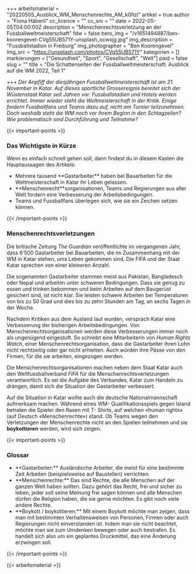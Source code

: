 +++
arbeitsmaterial = "20220505_Ausblick_WM_Menschenrechte_AM_k0fizl"
artikel = true
author = "Fiona Häberli"
cc_licence = ""
cc_src = ""
date = 2022-05-05T04:00:00Z
description = "Menschenrechtsverletzung an der Fussballweltmeisterschaft"
fdw = false
hero_img = "/v1651494887/ben-koorengevel-CVg55UB571Y-unsplash_ocwxjg.jpg"
img_description = "Fussballstadion in Freiburg"
img_photographer = "Ben Koorengevel"
img_src = "https://unsplash.com/photos/CVg55UB571Y"
kategorien = []
markierungen = ["Gesundheit", "Sport", "Gesellschaft", "Welt"]
paid = false
slug = ""
title = "Die Schattenseiten der Fussballweltmeisterschaft: Ausblick auf die WM 2022, Teil 1"

+++
_Der Anpfiff der diesjährigen Fussballweltmeisterschaft ist am 21. November in Katar. Auf dieses sportliche Grossereignis bereitet sich der Wüstenstaat Katar seit Jahren vor. Fussballstadien und Hotels werden errichtet. Immer wieder steht die Weltmeisterschaft in der Kritik. Einige fordern Fussballfans und Teams dazu auf, nicht am Turnier teilzunehmen. Doch weshalb steht die WM noch vor ihrem Beginn in den Schlagzeilen? Wie problematisch sind Durchführung und Teilnahme?_

{{< important-points >}} <h3>Das Wichtigste in Kürze</h3>

<p>Wenn es einfach schnell gehen soll, dann findest du in diesem Kasten die Hauptaussagen des Artikels:</p>

<ul>

<li>Mehrere tausend **Gastarbeiter** haben bei Bauarbeiten für die Weltmeisterschaft in Katar ihr Leben gelassen.</li>

<li>**Menschenrecht**sorganisationen, Teams und Regierungen aus aller Welt fordern eine Verbesserung der Arbeitsbedingungen.</li>

<li>Teams und Fussballfans überlegen sich, wie sie ein Zeichen setzen können.</li>

</ul> {{< /important-points >}}

### Menschenrechtsverletzungen

Die britische Zeitung _The Guardian_ veröffentlichte im vergangenen Jahr, dass 6‘500 Gastarbeiter bei Bauarbeiten, die im Zusammenhang mit der WM in Katar stehen, ums Leben gekommen sind. Die FIFA und der Staat Katar sprechen von einer kleineren Anzahl.

Die sogenannten Gastarbeiter stammen meist aus Pakistan, Bangladesch oder Nepal und arbeiten unter schweren Bedingungen. Dass sie genug zu essen und trinken bekommen und beim Arbeiten auf dem Baugerüst gesichert sind, ist nicht klar. Sie leisten schwere Arbeiten bei Temperaturen von bis zu 50 Grad und dies bis zu zehn Stunden am Tag, an sechs Tagen in der Woche.

Nachdem Kritiken aus dem Ausland laut wurden, versprach Katar eine Verbesserung der bisherigen Arbeitsbedingungen. Von Menschenrechtsorganisationen werden diese Verbesserungen immer noch als ungenügend eingestuft. So schreibt eine Mitarbeiterin von _Human Rights Watch_, einer Menschenrechtsorganisation, dass die Gastarbeiter ihren Lohn nicht rechtzeitig oder gar nicht erhielten. Auch würden ihre Pässe von den Firmen, für die sie arbeiten, eingezogen werden.

Die Menschenrechtsorganisationen machen neben dem Staat Katar auch den Weltfussballverband _FIFA_ für die Menschenrechtsverletzungen verantwortlich. Es sei die Aufgabe des Verbandes, Katar zum Handeln zu drängen, damit sich die Situation der Gastarbeiter verbessert.

Auf die Situation in Katar wollte auch die deutsche Nationalmannschaft aufmerksam machen. Während eines WM- Qualifikationsspiels gegen Island betraten die Spieler den Rasen mit T- Shirts, auf welchen «human rights» (auf Deutsch «Menschenrechte») stand. Ob Teams wegen den Verletzungen der Menschenrechte nicht an den Spielen teilnehmen und sie **boykottieren** werden, wird sich zeigen.

{{< important-points >}} <h3>Glossar</h3>

<ul>

<li>**Gastarbeiter:** Ausländische Arbeiter, die meist für eine bestimmte Zeit Arbeiten (beispielsweise auf Baustellen) verrichten.</li>

<li>**Menschenrechte:** Das sind Rechte, die alle Menschen auf der ganzen Welt haben sollten. Dazu gehört das Recht, frei und sicher zu leben, jeder soll seine Meinung frei sagen können und alle Menschen dürfen die Religion haben, die sie gerne möchten. Es gibt noch viele andere Rechte.</li>

<li>**Boykott / boykottieren:** Mit einem Boykott möchte man zeigen, dass man mit bestimmten Verhaltensweisen von Personen, Firmen oder auch Regierungen nicht einverstanden ist. Indem man sie nicht beachtet, möchte man sie zum Umdenken bewegen oder auch bestrafen. Es handelt sich also um ein geplantes Druckmittel, das eine Änderung erzwingen soll.</li>

</ul> {{< /important-points >}}




{{< arbeitsmaterial >}}

